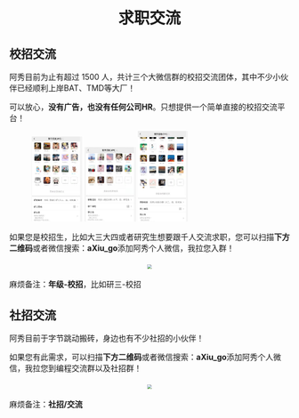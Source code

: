## <h1 align="center">求职交流</h1>





## 校招交流

阿秀目前为止有超过 1500 人，共计三个大微信群的校招交流团体，其中不少小伙伴已经顺利上岸BAT、TMD等大厂！

可以放心，**没有广告，也没有任何公司HR**。只想提供一个简单直接的校招交流平台！

<figure >
    <img src="./Picture/一群.png" alt="校招一群" style="zoom: 30%;" />
    <img src="./Picture/二群.png" alt="校招二群" style="zoom: 30%;" />
    <img src="./Picture/三群.png" alt="校招三群" style="zoom: 30%;" />
</figure>

如果您是校招生，比如大三大四或者研究生想要跟千人交流求职，您可以扫描**下方二维码**或者微信搜索：**aXiu_go**添加阿秀个人微信，我拉您入群！

<div align="center">
    <img src="https://cdn.jsdelivr.net/gh/forthespada/mediaImage2@1.3/202103/%E9%98%BF%E7%A7%80%E4%B8%AA%E4%BA%BA%E5%BE%AE%E4%BF%A1%E6%97%A0%E6%B1%89%E5%AD%972.png" style="zoom:50%;" />
</div>

麻烦备注：**年级-校招**，比如研三-校招



## 社招交流

阿秀目前于字节跳动搬砖，身边也有不少社招的小伙伴！

如果您有此需求，可以扫描**下方二维码**或者微信搜索：**aXiu_go**添加阿秀个人微信，我拉您到编程交流群以及社招群！

<div align="center">
    <img src="https://cdn.jsdelivr.net/gh/forthespada/mediaImage2@1.3/202103/%E9%98%BF%E7%A7%80%E4%B8%AA%E4%BA%BA%E5%BE%AE%E4%BF%A1%E6%97%A0%E6%B1%89%E5%AD%972.png" style="zoom:50%;" />
</div>

麻烦备注：**社招/交流**

